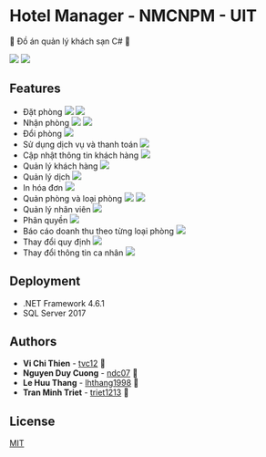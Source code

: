 # Hotel Manager - NMCNPM - UIT

🏩 Đồ án quản lý khách sạn C# 💖

![](Image/Page-57-Image-21.png)
![](Image/Page-58-Image-22.png)
## Features
* Đặt phòng
![](Image/Page-63-Image-24.jpg)
![](Image/Page-66-Image-25.jpg)
* Nhận phòng
![](Image/Page-68-Image-26.jpg)
![](Image/Page-73-Image-28.jpg)
* Đổi phòng
![](Image/Page-75-Image-29.jpg)
* Sử dụng dịch vụ và thanh toán
![](Image/Page-102-Image-46.jpg)
* Cập nhật thông tin khách hàng
![](Image/Page-77-Image-30.jpg)
* Quản lý khách hàng
![](Image/Page-105-Image-47.jpg)
* Quản lý dịch 
![](Image/Page-96-Image-42.jpg)
* In hóa đơn
![](Image/Page-95-Image-41.jpg)
* Quản phòng và loại phòng
![](Image/Page-80-Image-32.jpg)
![](Image/Page-84-Image-34.jpg)
* Quản lý nhân viên
![](Image/Page-85-Image-35.jpg)
* Phân quyền
![](Image/Page-90-Image-37.jpg)
* Báo cáo doanh thu theo từng loại phòng
![](Image/Page-79-Image-31.jpg)
* Thay đổi quy định
![](Image/Page-110-Image-49.jpg)
* Thay đổi thông tin ca nhân
![](Image/Page-61-Image-23.jpg)

## Deployment
* .NET Framework 4.6.1
* SQL Server 2017
## Authors

* **Vi Chi Thien** - [tvc12](https://github.com/tvc12) 🐶
* **Nguyen Duy Cuong** - [ndc07](https://github.com/ndc07) 💎
* **Le Huu Thang** - [lhthang1998](https://github.com/lhthang1998) 🐷
* **Tran Minh Triet** - [triet1213](https://github.com/triet1213) 🐶

## License

[MIT](https://github.com/tvc12/HotelManager/blob/master/LICENSE)

